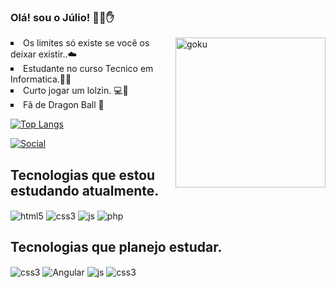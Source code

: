 ### Olá! sou o Júlio! 🤖😊✋

<img align = "right" alt="goku" src="https://user-images.githubusercontent.com/64658627/153322230-d6ed2728-678c-42ae-90f5-e9ac8f9973b0.png" width="240px" >
<li style="list-style-type: square">Os limites só existe se você os deixar existir..☁️
<li style="list-style-type: square"> Estudante no curso Tecnico em Informatica.👨‍💻
<li style="list-style-type: square"> Curto jogar um lolzin. 💻👾
<li style="list-style-type: square"> Fã de Dragon Ball 🐉



[![Top Langs](https://github-readme-stats.vercel.app/api/top-langs/?username=JuliioCesar&layout=compact)](https://github.com/JuliioCesar/github-readme-stats)

[![Social](https://img.shields.io/badge/LinkedIn-0077B5?style=for-the-badge&logo=linkedin&logoColor=white)](https://www.linkedin.com/in/j%C3%BAlio-cesar-0548991a4/
)
## Tecnologias que estou estudando atualmente.
<div style="displey: inline_block">
    <img align="center" alt="html5" src="https://img.shields.io/badge/HTML5-E34F26?style=for-the-badge&logo=html5&logoColor=white">
    <img align="center" alt="css3" src="https://img.shields.io/badge/CSS3-1572B6?style=for-the-badge&logo=css3&logoColor=white">
    <img align="center" alt="js" src="https://img.shields.io/badge/JavaScript-323330?style=for-the-badge&logo=javascript&logoColor=F7DF1E">
    <img align="center" alt="php" src="https://img.shields.io/badge/PHP-777BB4?style=for-the-badge&logo=php&logoColor=white">
</div>
    
## Tecnologias que planejo estudar.
<div style="displey: inline_block">
    <img align="center" alt="css3" src="https://img.shields.io/badge/TypeScript-007ACC?style=for-the-badge&logo=typescript&logoColor=white">
    <img align="center" alt="Angular" src="https://img.shields.io/badge/AngularJS-E23237?style=for-the-badge&logo=angularjs&logoColor=white">
     <img align="center" alt="js" src="https://img.shields.io/badge/Laravel-FF2D20?style=for-the-badge&logo=laravel&logoColor=white">
    <img align="center"  alt="css3" src="https://img.shields.io/badge/Bootstrap-563D7C?style=for-the-badge&logo=bootstrap&logoColor=white">
</div>
